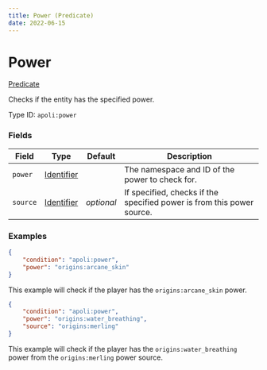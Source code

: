 ```yaml
---
title: Power (Predicate)
date: 2022-06-15
---
```


# Power

[Predicate](../predicates.md)

Checks if the entity has the specified power.

Type ID: `apoli:power`


### Fields

Field | Type | Default | Description
------|------|---------|------------
`power` | [Identifier](../../types/data_types/identifier.md) | | The namespace and ID of the power to check for.
`source` | [Identifier](../../types/data_types/identifier.md) | _optional_ | If specified, checks if the specified power is from this power source.


### Examples

```json
{
    "condition": "apoli:power",
    "power": "origins:arcane_skin"
}
```

This example will check if the player has the `origins:arcane_skin` power.
<br>

```json
{
    "condition": "apoli:power",
    "power": "origins:water_breathing",
    "source": "origins:merling"
}
```

This example will check if the player has the `origins:water_breathing` power from the `origins:merling` power source.
